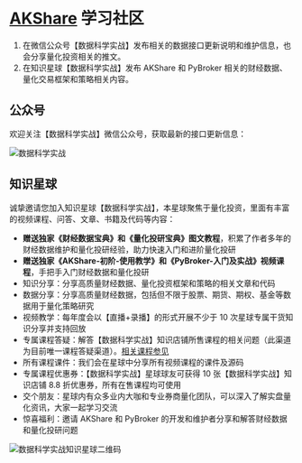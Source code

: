 # [AKShare](https://github.com/akfamily/akshare) 学习社区

1. 在微信公众号【数据科学实战】发布相关的数据接口更新说明和维护信息，也会分享量化投资相关的推文。
2. 在知识星球【数据科学实战】发布 AKShare 和 PyBroker 相关的财经数据、量化交易框架和策略相关内容。

## 公众号

欢迎关注【数据科学实战】微信公众号，获取最新的接口更新信息：
<div><img src="https://jfds-1252952517.cos.ap-chengdu.myqcloud.com/akshare/readme/qrcode/ds.png" alt="数据科学实战"></div>

## 知识星球

诚挚邀请您加入知识星球【数据科学实战】，本星球聚焦于量化投资，里面有丰富的视频课程、问答、文章、书籍及代码等内容：
- **赠送独家《财经数据宝典》和《量化投研宝典》图文教程**，积累了作者多年的财经数据维护和量化投研经验，助力快速入门和进阶量化投研
- **赠送独家《AKShare-初阶-使用教学》和《PyBroker-入门及实战》视频课程**，手把手入门财经数据和量化投研
- 知识分享：分享高质量财经数据、量化投资框架和策略的相关文章和代码
- 数据分享：分享高质量财经数据，包括但不限于股票、期货、期权、基金等数据用于量化策略研究
- 视频教学：每年度会以【直播+录播】的形式开展不少于 10 次星球专属干货知识分享并支持回放
- 专属课程答疑：解答【数据科学实战】知识店铺所售课程的相关问题（此渠道为目前唯一课程答疑渠道）。[相关课程参见](https://app3rqjh1z21630.h5.xiaoeknow.com)
- 所有课程课件：我们会在星球中分享所有视频课程的课件及源码
- 专属课程优惠券：【数据科学实战】星球球友可获得 10 张【数据科学实战】知识店铺 8.8 折优惠券，所有在售课程均可使用
- 交个朋友：星球内有众多业内大咖和专业券商量化团队，可以深入了解实盘量化资讯，大家一起学习交流
- 惊喜福利：邀请 AKShare 和 PyBroker 的开发和维护者分享和解答财经数据和量化投研问题

![数据科学实战知识星球二维码](https://jfds-1252952517.cos.ap-chengdu.myqcloud.com/akshare/readme/qrcode/data_scientist.png)
